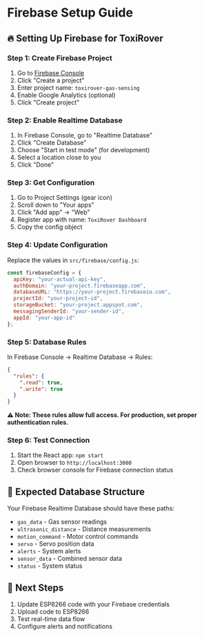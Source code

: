 # Firebase Setup Guide

## 🔥 **Setting Up Firebase for ToxiRover**

### **Step 1: Create Firebase Project**
1. Go to [Firebase Console](https://console.firebase.google.com/)
2. Click "Create a project"
3. Enter project name: `toxirover-gas-sensing`
4. Enable Google Analytics (optional)
5. Click "Create project"

### **Step 2: Enable Realtime Database**
1. In Firebase Console, go to "Realtime Database"
2. Click "Create Database"
3. Choose "Start in test mode" (for development)
4. Select a location close to you
5. Click "Done"

### **Step 3: Get Configuration**
1. Go to Project Settings (gear icon)
2. Scroll down to "Your apps"
3. Click "Add app" → "Web"
4. Register app with name: `ToxiRover Dashboard`
5. Copy the config object

### **Step 4: Update Configuration**
Replace the values in `src/firebase/config.js`:

```javascript
const firebaseConfig = {
  apiKey: "your-actual-api-key",
  authDomain: "your-project.firebaseapp.com",
  databaseURL: "https://your-project.firebaseio.com",
  projectId: "your-project-id",
  storageBucket: "your-project.appspot.com",
  messagingSenderId: "your-sender-id",
  appId: "your-app-id"
};
```

### **Step 5: Database Rules**
In Firebase Console → Realtime Database → Rules:

```json
{
  "rules": {
    ".read": true,
    ".write": true
  }
}
```

**⚠️ Note: These rules allow full access. For production, set proper authentication rules.**

### **Step 6: Test Connection**
1. Start the React app: `npm start`
2. Open browser to `http://localhost:3000`
3. Check browser console for Firebase connection status

## 🎯 **Expected Database Structure**

Your Firebase Realtime Database should have these paths:
- `gas_data` - Gas sensor readings
- `ultrasonic_distance` - Distance measurements
- `motion_command` - Motor control commands
- `servo` - Servo position data
- `alerts` - System alerts
- `sensor_data` - Combined sensor data
- `status` - System status

## 🚀 **Next Steps**
1. Update ESP8266 code with your Firebase credentials
2. Upload code to ESP8266
3. Test real-time data flow
4. Configure alerts and notifications

